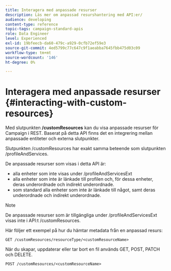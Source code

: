 ```yaml
---
title: Interagera med anpassade resurser
description: Läs mer om anpassad resurshantering med API:er/
audience: developing
content-type: reference
topic-tags: campaign-standard-apis
role: Data Engineer
level: Experienced
exl-id: 19bfeecb-da60-479c-a929-0cfb72ef59e3
source-git-commit: 4ed5799c77c647c9f1aeabba7645fbb475d03c09
workflow-type: tm+mt
source-wordcount: '146'
ht-degree: 0%

---
```


# Interagera med anpassade resurser {#interacting-with-custom-resources}

Med slutpunkten **/customResources** kan du visa anpassade resurser för Campaign i REST. Baserat på detta API finns det en integrering mellan anpassade entiteter och externa slutpunkter.

Slutpunkten /customResources har exakt samma beteende som slutpunkten /profileAndServices.

De anpassade resurser som visas i detta API är:

* alla enheter som inte visas under /profileAndServicesExt
* alla enheter som inte är länkade till profilen och, för dessa enheter, deras underordnade och indirekt underordnade.
* som standard alla enheter som inte är länkade till något, samt deras underordnade och indirekt underordnade.

>[!NOTE]
>De anpassade resurser som är tillgängliga under /profileAndServicesExt visas inte i API:t /customResources.


Här följer ett exempel på hur du hämtar metadata från en anpassad resurs:

```
GET /customResources/resourceType/<customResourceName>
```

När du skapar, uppdaterar eller tar bort en fil används GET, POST, PATCH och DELETE.

```
POST /customResources/<customResourceName>
```
